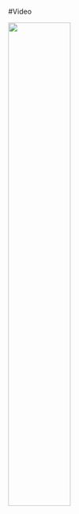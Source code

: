 #Video
<div align="left">
      <a href="https://www.youtube.com/watch?v=dtMpjs4GcHY">
         <img src="https://img.youtube.com/vi/dtMpjs4GcHY/0.jpg" style="width:50%; height:50%">
      </a>
</div>
